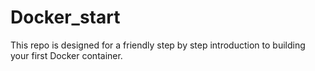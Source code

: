 # Docker_start

This repo is designed for a friendly step by step introduction to building your first Docker container.
